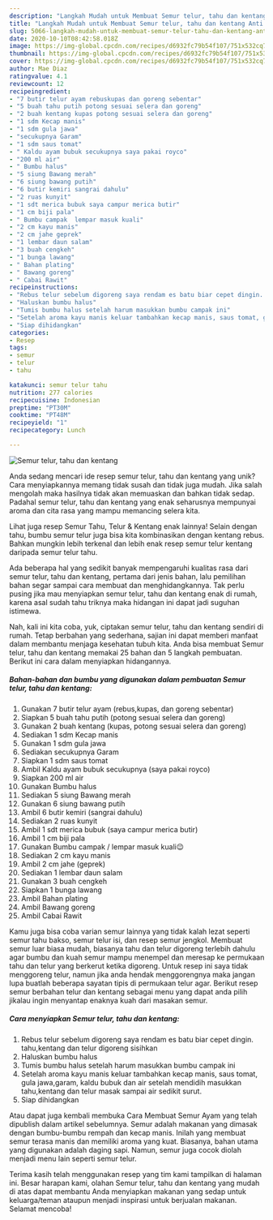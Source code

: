 ```yaml
---
description: "Langkah Mudah untuk Membuat Semur telur, tahu dan kentang Anti Gagal"
title: "Langkah Mudah untuk Membuat Semur telur, tahu dan kentang Anti Gagal"
slug: 5066-langkah-mudah-untuk-membuat-semur-telur-tahu-dan-kentang-anti-gagal
date: 2020-10-10T08:42:58.018Z
image: https://img-global.cpcdn.com/recipes/d6932fc79b54f107/751x532cq70/semur-telur-tahu-dan-kentang-foto-resep-utama.jpg
thumbnail: https://img-global.cpcdn.com/recipes/d6932fc79b54f107/751x532cq70/semur-telur-tahu-dan-kentang-foto-resep-utama.jpg
cover: https://img-global.cpcdn.com/recipes/d6932fc79b54f107/751x532cq70/semur-telur-tahu-dan-kentang-foto-resep-utama.jpg
author: Mae Diaz
ratingvalue: 4.1
reviewcount: 12
recipeingredient:
- "7 butir telur ayam rebuskupas dan goreng sebentar"
- "5 buah tahu putih potong sesuai selera dan goreng"
- "2 buah kentang kupas potong sesuai selera dan goreng"
- "1 sdm Kecap manis"
- "1 sdm gula jawa"
- "secukupnya Garam"
- "1 sdm saus tomat"
- " Kaldu ayam bubuk secukupnya saya pakai royco"
- "200 ml air"
- " Bumbu halus"
- "5 siung Bawang merah"
- "6 siung bawang putih"
- "6 butir kemiri sangrai dahulu"
- "2 ruas kunyit"
- "1 sdt merica bubuk saya campur merica butir"
- "1 cm biji pala"
- " Bumbu campak  lempar masuk kuali"
- "2 cm kayu manis"
- "2 cm jahe geprek"
- "1 lembar daun salam"
- "3 buah cengkeh"
- "1 bunga lawang"
- " Bahan plating"
- " Bawang goreng"
- " Cabai Rawit"
recipeinstructions:
- "Rebus telur sebelum digoreng saya rendam es batu biar cepet dingin. tahu,kentang dan telur digoreng sisihkan"
- "Haluskan bumbu halus"
- "Tumis bumbu halus setelah harum masukkan bumbu campak ini"
- "Setelah aroma kayu manis keluar tambahkan kecap manis, saus tomat, gula jawa,garam, kaldu bubuk dan air setelah mendidih masukkan tahu,kentang dan telur masak sampai air sedikit surut."
- "Siap dihidangkan"
categories:
- Resep
tags:
- semur
- telur
- tahu

katakunci: semur telur tahu 
nutrition: 277 calories
recipecuisine: Indonesian
preptime: "PT30M"
cooktime: "PT48M"
recipeyield: "1"
recipecategory: Lunch

---
```



![Semur telur, tahu dan kentang](https://img-global.cpcdn.com/recipes/d6932fc79b54f107/751x532cq70/semur-telur-tahu-dan-kentang-foto-resep-utama.jpg)

Anda sedang mencari ide resep semur telur, tahu dan kentang yang unik? Cara menyiapkannya memang tidak susah dan tidak juga mudah. Jika salah mengolah maka hasilnya tidak akan memuaskan dan bahkan tidak sedap. Padahal semur telur, tahu dan kentang yang enak seharusnya mempunyai aroma dan cita rasa yang mampu memancing selera kita.

Lihat juga resep Semur Tahu, Telur &amp; Kentang enak lainnya! Selain dengan tahu, bumbu semur telur juga bisa kita kombinasikan dengan kentang rebus. Bahkan mungkin lebih terkenal dan lebih enak resep semur telur kentang daripada semur telur tahu.

Ada beberapa hal yang sedikit banyak mempengaruhi kualitas rasa dari semur telur, tahu dan kentang, pertama dari jenis bahan, lalu pemilihan bahan segar sampai cara membuat dan menghidangkannya. Tak perlu pusing jika mau menyiapkan semur telur, tahu dan kentang enak di rumah, karena asal sudah tahu triknya maka hidangan ini dapat jadi suguhan istimewa.


Nah, kali ini kita coba, yuk, ciptakan semur telur, tahu dan kentang sendiri di rumah. Tetap berbahan yang sederhana, sajian ini dapat memberi manfaat dalam membantu menjaga kesehatan tubuh kita. Anda bisa membuat Semur telur, tahu dan kentang memakai 25 bahan dan 5 langkah pembuatan. Berikut ini cara dalam menyiapkan hidangannya.

<!--inarticleads1-->

##### Bahan-bahan dan bumbu yang digunakan dalam pembuatan Semur telur, tahu dan kentang:

1. Gunakan 7 butir telur ayam (rebus,kupas, dan goreng sebentar)
1. Siapkan 5 buah tahu putih (potong sesuai selera dan goreng)
1. Gunakan 2 buah kentang (kupas, potong sesuai selera dan goreng)
1. Sediakan 1 sdm Kecap manis
1. Gunakan 1 sdm gula jawa
1. Sediakan secukupnya Garam
1. Siapkan 1 sdm saus tomat
1. Ambil  Kaldu ayam bubuk secukupnya (saya pakai royco)
1. Siapkan 200 ml air
1. Gunakan  Bumbu halus
1. Sediakan 5 siung Bawang merah
1. Gunakan 6 siung bawang putih
1. Ambil 6 butir kemiri (sangrai dahulu)
1. Sediakan 2 ruas kunyit
1. Ambil 1 sdt merica bubuk (saya campur merica butir)
1. Ambil 1 cm biji pala
1. Gunakan  Bumbu campak / lempar masuk kuali😉
1. Sediakan 2 cm kayu manis
1. Ambil 2 cm jahe (geprek)
1. Sediakan 1 lembar daun salam
1. Gunakan 3 buah cengkeh
1. Siapkan 1 bunga lawang
1. Ambil  Bahan plating
1. Ambil  Bawang goreng
1. Ambil  Cabai Rawit


Kamu juga bisa coba varian semur lainnya yang tidak kalah lezat seperti semur tahu bakso, semur telur isi, dan resep semur jengkol. Membuat semur luar biasa mudah, biasanya tahu dan telur digoreng terlebih dahulu agar bumbu dan kuah semur mampu menempel dan meresap ke permukaan tahu dan telur yang berkerut ketika digoreng. Untuk resep ini saya tidak menggoreng telur, namun jika anda hendak menggorengnya maka jangan lupa buatlah beberapa sayatan tipis di permukaan telur agar. Berikut resep semur berbahan telur dan kentang sebagai menu yang dapat anda pilih jikalau ingin menyantap enaknya kuah dari masakan semur. 

<!--inarticleads2-->

##### Cara menyiapkan Semur telur, tahu dan kentang:

1. Rebus telur sebelum digoreng saya rendam es batu biar cepet dingin. tahu,kentang dan telur digoreng sisihkan
1. Haluskan bumbu halus
1. Tumis bumbu halus setelah harum masukkan bumbu campak ini
1. Setelah aroma kayu manis keluar tambahkan kecap manis, saus tomat, gula jawa,garam, kaldu bubuk dan air setelah mendidih masukkan tahu,kentang dan telur masak sampai air sedikit surut.
1. Siap dihidangkan


Atau dapat juga kembali membuka Cara Membuat Semur Ayam yang telah dipublish dalam artikel sebelumnya. Semur adalah makanan yang dimasak dengan bumbu-bumbu rempah dan kecap manis. Inilah yang membuat semur terasa manis dan memiliki aroma yang kuat. Biasanya, bahan utama yang digunakan adalah daging sapi. Namun, semur juga cocok diolah menjadi menu lain seperti semur telur. 

Terima kasih telah menggunakan resep yang tim kami tampilkan di halaman ini. Besar harapan kami, olahan Semur telur, tahu dan kentang yang mudah di atas dapat membantu Anda menyiapkan makanan yang sedap untuk keluarga/teman ataupun menjadi inspirasi untuk berjualan makanan. Selamat mencoba!
